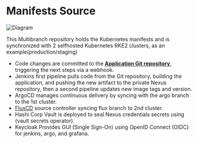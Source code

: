 # Manifests Source

![Diagram](https://i.postimg.cc/BbhVC1yK/cicd-min.jpg)

This Multibranch repository holds the Kubernetes manifests and is synchronized with 2 selfhosted Kubernetes RKE2 clusters, as an example(production/staging)

- Code changes are committed to the **[Application Git repository](https://github.com/m0dularm1nd/CICD-Api)**, triggering the next steps via a webhook.
- Jenkins first pipeline pulls code from the Git repository, building the application, and pushing the new artifact to the private Nexus repository, then a second pipeline updates new image tags and version.
- ArgoCD manages continuous delivery by syncing with the argo branch to the 1st cluster.
- [FluxCD](https://github.com/m0dularm1nd/FluxCD) source controller syncing flux branch to 2nd cluster.
- Hashi Corp Vault is deployed to seal Nexus credentials secrets using (vault secrets operator).
- Keycloak Provides GUI (Single Sign-On) using OpenID Connect (OIDC) for jenkins, argo, and grafana.
